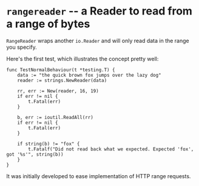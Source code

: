 # `rangereader` -- a Reader to read from a range of bytes

`RangeReader` wraps another `io.Reader` and will only read data in the range you specify.

Here's the first test, which illustrates the concept pretty well:

```golang
func TestNormalBehaviour(t *testing.T) {
	data := "the quick brown fox jumps over the lazy dog"
	reader := strings.NewReader(data)

	rr, err := New(reader, 16, 19)
	if err != nil {
		t.Fatal(err)
	}

	b, err := ioutil.ReadAll(rr)
	if err != nil {
		t.Fatal(err)
	}

	if string(b) != "fox" {
		t.Fatalf("Did not read back what we expected. Expected 'fox', got '%s'", string(b))
	}
}
```

It was initially developed to ease implementation of HTTP range requests.